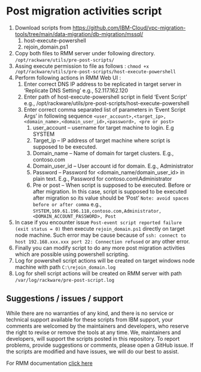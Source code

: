 # Post migration activities script
1. Download scripts from https://github.com/IBM-Cloud/vpc-migration-tools/tree/main/data-migration/db-migration/mssql/ 
   1. host-execute-powershell
   2. rejoin_domain.ps1 
2. Copy both files to RMM server under following directory.
```/opt/rackware/utils/pre-post-scripts/```
3. Assing execute permission to file as follows :
```chmod +x /opt/rackware/utils/pre-post-scripts/host-execute-powershell```
4. Perform following actions in RMM Web UI :
   1. Enter correct DNS IP address to be replicated in target server in ‘Replicate DNS Setting’ e.g., 52.117.162.120 
   2. Enter path of host-execute-powershell script in field ‘Event Script’ e.g., /opt/rackware/utils/pre-post-scripts/host-execute-powershell 
   3. Enter correct comma separated list of parameters in ‘Event Script Args’ in following sequence 
   ```<user_account>,<target_ip>,<domain_name>,<domain_user_id>,<password>, <pre or post>```
      1. user_account – username for target machine to login. E.g SYSTEM
      2. Target_ip – IP address of target machine where script is supposed to be executed. 
      3. Domain_name – Name of domain for target clusters. E.g., contoso.com 
      4. Domain_user_id – User account id for domain. E.g., Administrator
      5. Password – Password for <domain_name/domain_user_id> in plain text. E.g., Password for contoso.com\Administrator 
      6. Pre or post – When script is supposed to be executed. Before or after migration. In this case, script is supposed to be executed after migration so its value should be ‘Post’ 
      ```Note: avoid spaces before or after comma```
e.g., ```SYSTEM,169.61.196.118,contoso.com,Administrator,<DOMAIN_ACCOUNT_PASSWORD>, Post```
5. In case if you encounter issue ```Post-event script reported failure (exit status = 0)``` then execute ```rejoin_domain.ps1``` directly on target node machine. Such error may be cause because of ```ssh: connect to host 192.168.xxx.xxx port 22: Connection refused``` or any other error.
6. Finally you can modify script to do any more post migration activities which are possible using powershell scripting.
7. Log for powershell script actions will be created on target windows node machine with path ```C:\rejoin_domain.log```
8. Log for shell script actions will be created on RMM server with path ```/var/log/rackware/pre-post-script.log```

## Suggestions / issues / support
While there are no warranties of any kind, and there is no service or technical support available for these scripts from IBM support, your comments are welcomed by the maintainers and developers, who reserve the right to revise or remove the tools at any time. We, maintainers and developers, will support the scripts posted in this repository. To report problems, provide suggestions or comments, please open a GitHub issue. If the scripts are modified and have issues, we will do our best to assist.

For RMM documentation [click here](https://www.rackwareinc.com/rackware-rmm-users-guide-for-ibm-cloud)

